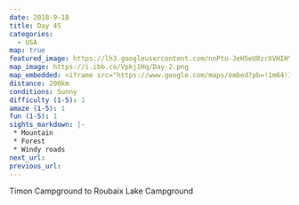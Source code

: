 ```yaml
---
date: 2018-9-18
title: Day 45
categories:
  - USA
map: true
featured_image: https://lh3.googleusercontent.com/nnPtu-JeH5eU8zrXVHIHYvfrXfQqfIyM27OUaFTWLSs7OwOAt9lF6imNayduytlVuYUITqdrS8NV7EbaOV70zwJ5LapoXWQlxaBG7bGwLazxBogh_15eaCdo_ytSkCUeiSP0QVmgCbvQ1Pn0Jn6uCWFvhpd_bnqQz581J5r_QyZ65cyrdSn7V0UN9uaiyBijN8uEoWKCFshVGBXt2utW7k0FvYhT3MMTPmJVAzwxVVWiy0cFsXyfw56mY3l_enfaFeiSyaH9rFlSJoMAQbHR4wXA3YC9N9SlcmQH1-QL46Ybvxneyy59pt7SzizBQkcO1JXJD41WvKuSnDI3Ou9fAH6kPNHWvnb-aO6zn3Me90tCoeh7NVx26eJwxP2hAQGJRYi32Ha4kQA_cW5ZnGRHQVH_n5rlA5oDR11I0h5yeBhvHpP4HtYpQhL9xOAa0s1iRpLsi2Rvn5Xt0v7CL1sEknXEKpw2Fwvis89hWXw3C2fQKmzK9xVqtQscoiIhUpVJ_PJ2KE1pVUY46kh6ud_zDOa4Tr7n8BNmhL1kBFjHbhvCCGbrKACpL8Vf-6IShBqFUGK-_P9gv-GtV9pbppChEh9ffHNuVXpXBJHb7JJqohR9jTlARfe07lgeL1P0VE_tZ7AifSAdLBlnIEUgt6hDEPvcsgDCL35bzMzkRtQEichCb5U6=w1631-h990-no
map_image: https://i.ibb.co/Vpkj1Hq/Day-2.png
map_embedded: <iframe src="https://www.google.com/maps/embed?pb=!1m64!1m12!1m3!1d366839.52955390984!2d-103.87728387592993!3d44.08472009574937!2m3!1f0!2f0!3f0!3m2!1i1024!2i768!4f13.1!4m49!3e0!4m5!1s0x5332b8893c7e997d%3A0x7d0fbe577259583b!2sTimon%20Campground%2C%20Roughlock%20Falls%20Road%2C%20Spearfish%2C%20SD%2C%20USA!3m2!1d44.328013!2d-103.9881503!4m5!1s0x5332a41e88e71e55%3A0x3e9d03de70805b0f!2sDeadwood%2C%20SD%2C%20USA!3m2!1d44.376650999999995!2d-103.7296415!4m5!1s0x532d5b912e3b4203%3A0x2474459a3442ef6f!2sSturgis%2C%20SD%2C%20USA!3m2!1d44.409706899999996!2d-103.5090786!4m5!1s0x877d35d8b53ed6df%3A0xdaf53dbe055cc641!2sMount%20Rushmore%20National%20Memorial%2C%20South%20Dakota%20244%2C%20Keystone%2C%20SD%2C%20USA!3m2!1d43.879102499999995!2d-103.4590667!4m5!1s0x8762cc7f2e626d51%3A0xc0b77bf3b77a4e80!2sCuster%2C%20SD%2C%20USA!3m2!1d43.7666507!2d-103.5988057!4m5!1s0x8762ae835bb0b6df%3A0xe625a080b5413ae9!2sMystic%2C%20SD%2C%20USA!3m2!1d44.076929!2d-103.641583!4m5!1s0x8762a8852db7f671%3A0xb11e14eeb6cd92e!2sRochford%2C%20SD%2C%20USA!3m2!1d44.124427999999995!2d-103.7196407!4m5!1s0x5332ac966330f2e9%3A0x2bd31d2538e472f3!2sRoubaix%20Lake%2C%20Deadwood%2C%20SD%2C%20USA!3m2!1d44.198!2d-103.66!5e0!3m2!1sen!2sau!4v1577452571337!5m2!1sen!2sau" width="100%" height="500" frameborder="0" style="border:0;" allowfullscreen=""></iframe>
distance: 200km
conditions: Sunny
difficulty (1-5): 1 
amaze (1-5): 1
fun (1-5): 1
sights_markdown: |-
 * Mountain
 * Forest
 * Windy roads
next_url:
previous_url:
---
```

Timon Campground to Roubaix Lake Campground


